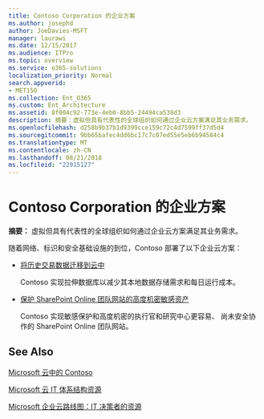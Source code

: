 ```yaml
---
title: Contoso Corporation 的企业方案
ms.author: josephd
author: JoeDavies-MSFT
manager: laurawi
ms.date: 12/15/2017
ms.audience: ITPro
ms.topic: overview
ms.service: o365-solutions
localization_priority: Normal
search.appverid:
- MET150
ms.collection: Ent_O365
ms.custom: Ent_Architecture
ms.assetid: 8f004c92-773e-4eb0-8bb5-24494ca538d3
description: 摘要：虚拟但具有代表性的全球组织如何通过企业云方案满足其业务需求。
ms.openlocfilehash: d258b9b37b1d9399cce159c72c4d7599ff37d5d4
ms.sourcegitcommit: 9bb65bafec4dd6bc17c7c07ed55e5eb6b94584c4
ms.translationtype: MT
ms.contentlocale: zh-CN
ms.lasthandoff: 08/21/2018
ms.locfileid: "22915127"
---
```

# <a name="enterprise-scenarios-for-the-contoso-corporation"></a>Contoso Corporation 的企业方案

 **摘要：** 虚拟但具有代表性的全球组织如何通过企业云方案满足其业务需求。
  
随着网络、标识和安全基础设施的到位，Contoso 部署了以下企业云方案：
  
- [将历史交易数据迁移到云中](moving-historical-transaction-data-to-the-cloud.md)
    
    Contoso 实现拉伸数据库以减少其本地数据存储需求和每日运行成本。
    
- [保护 SharePoint Online 团队网站的高度机密敏感资产](secure-sharepoint-online-team-sites-for-sensitive-and-highly-confidential-assets.md)
    
    Contoso 实现敏感保护和高度机密的执行官和研究中心更容易、 尚未安全协作的 SharePoint Online 团队网站。
    
## <a name="see-also"></a>See Also

[Microsoft 云中的 Contoso](contoso-in-the-microsoft-cloud.md)
  
[Microsoft 云 IT 体系结构资源](microsoft-cloud-it-architecture-resources.md)

[Microsoft 企业云路线图：IT 决策者的资源](https://sway.com/FJ2xsyWtkJc2taRD)




